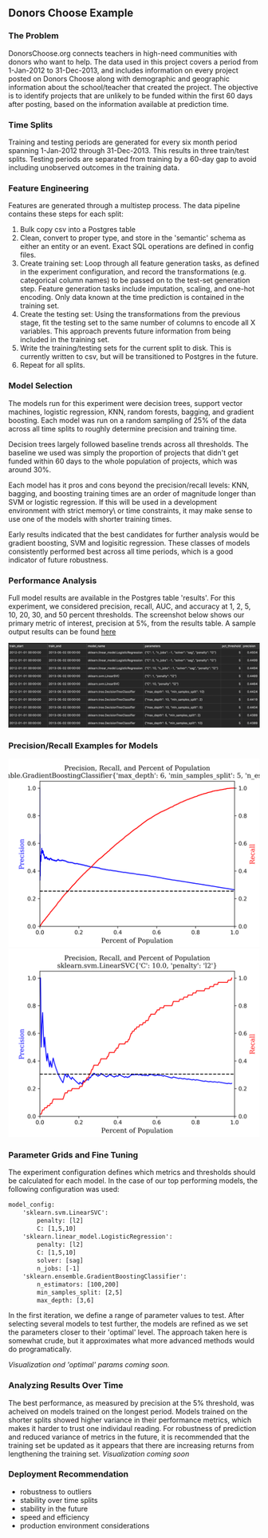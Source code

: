## Donors Choose Example

### The Problem
DonorsChoose.org connects teachers in high-need communities with donors who want to help. The data used in this project covers a period from 1-Jan-2012 to 31-Dec-2013, and includes information on every project posted on Donors Choose along with demographic and geographic information about the school/teacher that created the project. The objective is to identify projects that are unlikely to be funded within the first 60 days after posting, based on the information available at prediction time.


### Time Splits
Training and testing periods are generated for every six month period spanning 1-Jan-2012 through 31-Dec-2013. This results in three train/test splits. Testing periods are separated from training by a 60-day gap to avoid including unobserved outcomes in the training data.

### Feature Engineering
Features are generated through a multistep process. The data pipeline contains these steps for each split:
1. Bulk copy csv into a Postgres table
2. Clean, convert to proper type, and store in the 'semantic' schema as either an entity or an event. Exact SQL operations are defined in config files.
3. Create training set: Loop through all feature generation tasks, as defined in the experiment configuration, and record the transformations (e.g. categorical column names) to be passed on to the test-set generation step. Feature generation tasks include imputation, scaling, and one-hot encoding. Only data known at the time prediction is contained in the training set.
4. Create the testing set: Using the transformations from the previous stage, fit the testing set to the same number of columns to encode all X variables. This approach prevents future information from being included in the training set.
5. Write the training/testing sets for the current split to disk. This is currently written to csv, but will be transitioned to Postgres in the future.
6. Repeat for all splits.


### Model Selection
The models run for this experiment were decision trees, support vector machines, logistic regression, KNN, random forests, bagging, and gradient boosting. Each model was run on a random sampling of 25% of the data across all time splits to roughly determine precision and training time.

Decision trees largely followed baseline trends across all thresholds. The baseline we used was simply the proportion of projects that didn't get funded within 60 days to the whole population of projects, which was around 30%.

Each model has it pros and cons beyond the precision/recall levels: KNN, bagging, and boosting training times are an order of magnitude longer than SVM or logistic regression. If this will be used in a development environment with strict memory\ or time constraints, it may make sense to use one of the models with shorter training times.

Early results indicated that the best candidates for further analysis would be gradient boosting, SVM and logisitic regression. These classes of models consistently performed best across all time periods, which is a good indicator of future robustness.

### Performance Analysis
Full model results are available in the Postgres table 'results'. For this experiment, we considered precision, recall, AUC, and accuracy at 1, 2, 5, 10, 20, 30, and 50 percent thresholds. The screenshot below shows our primary metric of interest, precision at 5%, from the results table. A sample output results can be found [here](https://github.com/timhannifan/minml/blob/master/examples/donors/sample_results/results_sample.csv)

![](https://github.com/timhannifan/minml/blob/master/examples/donors/sample_results/sample_images/top_10.png)

### Precision/Recall Examples for Models

![](https://github.com/timhannifan/minml/blob/master/examples/donors/sample_results/sample_images/boosting.png)
![](https://github.com/timhannifan/minml/blob/master/examples/donors/sample_results/sample_images/svm.png)

### Parameter Grids and Fine Tuning
The experiment configuration defines which metrics and thresholds should be calculated for each model. In the case of our top performing models, the following configuration was used:
```
model_config:
    'sklearn.svm.LinearSVC':
        penalty: [l2]
        C: [1,5,10]
    'sklearn.linear_model.LogisticRegression':
        penalty: [l2]
        C: [1,5,10]
        solver: [sag]
        n_jobs: [-1]
    'sklearn.ensemble.GradientBoostingClassifier':
        n_estimators: [100,200]
        min_samples_split: [2,5]
        max_depth: [3,6]
```

In the first iteration, we define a range of parameter values to test. After selecting several models to test further, the models are refined as we set the parameters closer to their 'optimal' level. The approach taken here is somewhat crude, but it approximates what more advanced methods would do programatically.

*Visualization ond 'optimal' params coming soon.*

### Analyzing Results Over Time
The best performance, as measured by precision at the 5% threshold, was acheived on models trained on the longest period. Models trained on the shorter splits showed higher variance in their performance metrics, which makes it harder to trust one individaul reading. For robustness of prediction and reduced variance of metrics in the future, it is recommended that the training set be updated as it appears that there are increasing returns from lengthening the training set.
*Visualization coming soon*

### Deployment Recommendation
- robustness to outliers
- stability over time splits
- stability in the future
- speed and efficiency
- production environment considerations


